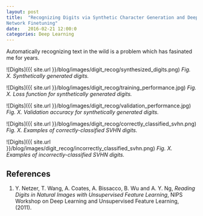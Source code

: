 ```yaml
---
layout: post
title:  "Recognizing Digits via Synthetic Character Generation and Deep
Network Finetuning"
date:   2016-02-21 12:00:0
categories: Deep Learning
---
```


Automatically recognizing text in the wild is a problem which has fasinated
me for years.  



![Digits]({{ site.url }}/blog/images/digit_recog/synthesized_digits.png)
*Fig. X.  Synthetically generated digits.*

![Digits]({{ site.url }}/blog/images/digit_recog/training_performance.jpg)
*Fig. X.  Loss function for synthetically generated digits.*

![Digits]({{ site.url }}/blog/images/digit_recog/validation_performance.jpg)
*Fig. X.  Validation accuracy for synthetically generated digits.*

![Digits]({{ site.url }}/blog/images/digit_recog/correctly_classified_svhn.png)
*Fig. X.  Examples of correctly-classified SVHN digits.*

![Digits]({{ site.url }}/blog/images/digit_recog/incorrectly_classified_svhn.png)
*Fig. X.  Examples of incorrectly-classified SVHN digits.*


## References

1.  Y. Netzer, T. Wang, A. Coates, A. Bissacco, B. Wu and A. Y. Ng,
*Reading Digits in Natural Images with Unsupervised Feature Learning*, NIPS
Workshop on Deep Learning and Unsupervised Feature Learning, (2011).
